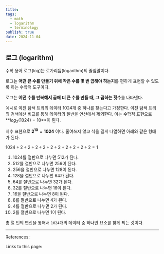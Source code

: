 ```yaml
---
title:
tags:
  - math
  - logarithm
  - terminology
publish: true
date: 2024-11-04
---
```


## 로그 (logarithm)

수학 용어 로그(log)는 로가리듬(logarithm)의 줄임말이다.

로그는 **어떤 큰 수를 만들기 위해 작은 수를 몇 번 곱해야 하는지**를 편하게 표현할 수 있도록 하는 수학적 도구이다.

로그는 **어떤 수를 반복해서 곱해 더 큰 수를 만들 때, 그 곱하는 횟수**를 나타낸다.

예시로 이진 탐색 트리의 데이터 1024개 중 하나를 찾는다고 가정한다. 이진 탐색 트리의 검색에선 비교를 통해 데이터의 절반을 연산에서 제외한다. 이는 수학적 표현으로 **$log_2(1024) = 10$**이 된다.

지수 표현으로 **$2^{10} = 1024$** 이다. 줄여쓰지 않고 식을 길게 나열하면 아래와 같은 형태가 된다.

$1024 \div 2 \div 2 \div 2 \div 2 \div 2 \div 2 \div 2 \div 2 \div 2 \div 2 = 1$

1. 1024를 절반으로 나누면 512가 된다.
2. 512를 절반으로 나누면 256이 된다.
3. 256을 절반으로 나누면 128이 된다.
4. 128을 절반으로 나누면 64가 된다.
5. 64를 절반으로 나누면 32가 된다.
6. 32를 절반으로 나누면 16이 된다.
7. 16을 절반으로 나누면 8이 된다.
8. 8를 절반으로 나누면 4가 된다.
9. 4를 절반으로 나누면 2가 된다.
10. 2를 절반으로 나누면 1이 된다.

총 열 번의 연산을 통해서 `1024`개의 데이터 중 하나인 요소를 찾게 되는 것이다.

---

References:

Links to this page:
